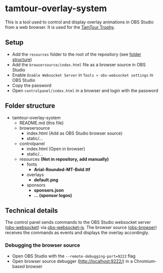 # tamtour-overlay-system

This is a tool used to control and display overlay animations in OBS Studio from a web browser. It is used for the [TamTour Trophy](https://tamtour.ch).

## Setup

- Add the `resources` folder to the root of the repository (see [folder structure](#folder-structure))
- Add the `browsersource/index.html` file as a browser source in OBS Studio
- Enable `Enable Websocket Server` in `Tools > obs-websocket settings` in OBS Studio
- Copy the password
- Open `controlpanel/index.html` in a browser and login with the password

## Folder structure

- tamtour-overlay-system
  - README.md (this file)
  - browsersource
    - index.html (Add as OBS Studio browser source)
    - static/...
  - controlpanel
    - index.html (Open in browser)
    - static/...
  - resources **(Not in repository, add manually)**
    - fonts
      - **Arial-Rounded-MT-Bold.ttf**
    - overlays
      - **default.png**
    - sponsors
      - **sponsors.json**
      - **... (sponsor logos)**

## Technical details

The control panel sends commands to the OBS Studio websocket server ([obs-websocket](https://github.com/obsproject/obs-websocket)) via [obs-websocket-js](https://github.com/obs-websocket-community-projects/obs-websocket-js). The browser source ([obs-browser](https://github.com/obsproject/obs-browser)) receives the commands as events and displays the overlay accordingly.

### Debugging the browser source

- Open OBS Studio with the `--remote-debugging-port=9222` flag
- Open browser source debugger (<http://localhost:9222/>) in a Chromium-based browser
